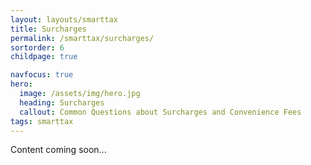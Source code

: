 ```yaml
---
layout: layouts/smarttax
title: Surcharges
permalink: /smarttax/surcharges/
sortorder: 6
childpage: true

navfocus: true
hero:
  image: /assets/img/hero.jpg
  heading: Surcharges
  callout: Common Questions about Surcharges and Convenience Fees
tags: smarttax
---
```

Content coming soon...
